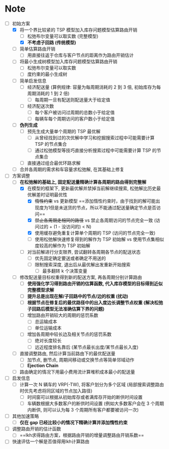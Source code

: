 # Note

- [ ] 初始方案
  - [x] 将一个界比较紧的 TSP 模型加入库存问题模型估算路由开销
    - [ ] 松弛布尔变量可以取实数 (完整模型)
    - [x] **不考虑子回路 (传统模型)**
  - [ ] 简单估算路由开销
    - [ ] 用直接往返于仓库与客户节点的距离作为路由开销估计
  - [ ] 将最小生成树模型加入库存问题模型估算路由开销
      - [ ] 松弛布尔变量可以取实数
      - [ ] 度约束的最小生成树
  - [ ] 简单启发信息
    - [ ] 经济配送量 (算例规律: 容量为每周期消耗的 2 到 3 倍, 初始库存为每周期消耗的 1 到 2 倍)
      - [ ] 每周期一旦有配送则配送量大于给定值
    - [ ] 经济配送次数
      - [ ] 每个客户被访问过周期的总数小于给定值
      - [ ] 每辆车每个周期访问的客户数小于给定值
  - [ ] **伪列生成**
    - [ ] 预先生成大量单个周期的 TSP 最优解
      - [ ] 从曾经找到过的次优解中学习和挖掘搜索过程中可能需要计算 TSP 的节点集合
      - [ ] 通过松弛模型等技巧直接分析搜索过程中可能需要计算 TSP 的节点集合
    - [ ] 直接通过组合最优环路求解
  - [ ] 合并各周期的需求和车容量求松弛解, 在其基础上修复
- [ ] 方案调整
  - [ ] **在松弛解的基础上, 固定配送量精确计算各周期的路由得到完整解**
    - [x] 在模型的框架下, 更新最优解并禁掉当前解继续搜索, 松弛解比历史最优解差时证明最优性
      - [x] ~~惰性约束~~ vs 更新模型
            ==添加惰性约束时，由于找到的解可能出现度为1但是未送货的节点，所以不能通过配送量确定节点是否访问==
      - [x] ~~禁止各周期走相同的路径~~ vs 禁止各周期访问的节点完全一致 (访问过的 + (1 - 没访问的) < N)
      - [x] 使用缓存避免重复计算单个周期的 TSP (访问的节点完全一致)
      - [ ] 使用松弛解快速修复得到的解作为 TSP 初始解 vs 使用节点集相似度较高的解作为 TSP 初始解
    - [ ] 对当前解进行分支限界, 尝试翻转各周期各节点的配送状态
      - [ ] 优先固定确定要送或者确定不用送的
      - [ ] 限制搜索深度, 退出后从最优解出发重新开始搜索
        - [ ] 最多翻转 k 个决策变量
  - [ ] 修改配送量目标权重得到新的配送方案, 再各周期分别计算路由
    - [ ] **使用强化学习得到路由开销的估算函数, 代入库存模型的目标得到近似完整模型求解**
    - [ ] **提升总是出现在解/子回路中的节点/边的权重 (扰动)**
    - [ ] **根据节点在修复后的最优路径中的出入度边长调整节点权重 (解决松弛子回路后模型无法准确估算下界的问题)**
    - [ ] 增加路由开销较大的周期的惩罚系数
      - [ ] 总运输成本
      - [ ] 单位运输成本
    - [ ] 增加各周期中较长边及相关节点的惩罚系数
      - [ ] 绝对长度较长
      - [ ] 远近程度排名靠后 (某节点最长出度/某节点最长入度)
  - [ ] 直接调整路由, 然后计算当前路由下的最优配送量
    - [ ] 加节点, 删节点, 周期间移动或交换节点等简单邻域动作
    - [ ] **Ejection Chain**
  - [ ] 路由确定的情况下用最小费用流计算堆积成本最小的配送量
- [ ] 启发信息
  - [ ] 计算一次 N 辆车的 VRP(-TW), 将客户划分为多个区域 (局部搜索调整路由时优先考虑将同区域的节点加入路径)
    - [ ] 时间窗可以根据从初始库存或者满库存开始的断供时间设置
    - [ ] 车辆数根据大多数客户的断供时间设置 (例如大多数客户会在 3 个周期内断供, 则可以认为每 3 个周期所有客户都要被访问一次)
- [ ] 其他加速策略
  - [ ] **仅在 gap 已经比较小的情况下精确计算并添加惰性约束**
- [ ] 调整路由开销的估计函数
  - [ ] ==lkh求得路由方案，根据路由开销的增量调整路由开销系数==
- [ ] 快速评估一个解是否值得用lkh计算路由